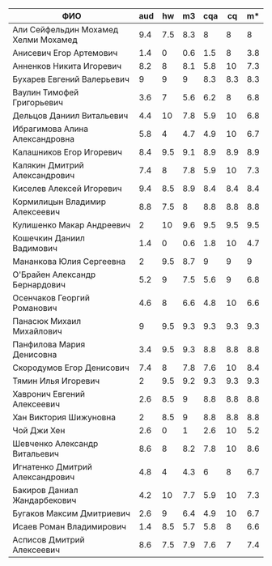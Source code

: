 |                ФИО                   | aud | hw  | m3  | cqa | cq  | m*  |
|--------------------------------------|-----|-----|-----|-----|-----|-----|
| Али Сейфельдин Мохамед Хелми Мохамед | 9.4 | 7.5 | 8.3 | 8   | 8   | 8   |
| Анисевич Егор Артемович              | 1.4 | 0   | 0.6 | 1.5 | 8   | 3.8 |
| Анненков Никита Игоревич             | 8.2 | 8   | 8.1 | 5.8 | 10  | 7.3 |
| Бухарев Евгений Валерьевич           | 9   | 9   | 9   | 8.3 | 8.3 | 8.3 |
| Ваулин Тимофей Григорьевич           | 3.6 | 7   | 5.6 | 6.2 | 8   | 6.8 |
| Дельцов Даниил Витальевич            | 4.4 | 10  | 7.8 | 5.9 | 10  | 6.8 |
| Ибрагимова Алина Александровна       | 5.8 | 4   | 4.7 | 4.9 | 10  | 6.7 |
| Калашников Егор Игоревич             | 8.4 | 9.5 | 9.1 | 8.9 | 8.9 | 8.9 |
| Калякин Дмитрий Александрович        | 7.4 | 8   | 7.8 | 5.9 | 10  | 7.3 |
| Киселев Алексей Игоревич             | 9.4 | 8.5 | 8.9 | 8.4 | 8.4 | 8.4 |
| Кормилицын Владимир Алексеевич       | 8.8 | 7.5 | 8   | 8.8 | 8.8 | 8.8 |
| Кулишенко Макар Андреевич            | 2   | 10  | 9.6 | 9.5 | 9.5 | 9.5 |
| Кошечкин Даниил Вадимович            | 1.4 | 0   | 0.6 | 1.8 | 10  | 4.7 |
| Мананкова Юлия Сергеевна             | 2   | 9.5 | 8.7 | 9   | 9   | 9   |
| О'Брайен Александр Бернардович       | 5.2 | 9   | 7.5 | 5.6 | 9   | 6.8 |
| Осенчаков Георгий Романович          | 4.6 | 8   | 6.6 | 4.8 | 10  | 6.6 |
| Панасюк Михаил Михайлович            | 9   | 9.5 | 9.3 | 9.3 | 9.3 | 9.3 |
| Панфилова Мария Денисовна            | 3.4 | 9.5 | 9.3 | 8.8 | 8.8 | 8.8 |
| Скородумов Егор Денисович            | 7.4 | 8   | 7.8 | 7.6 | 10  | 8.4 |
| Тямин Илья Игоревич                  | 2   | 9.5 | 9.2 | 9.3 | 9.3 | 9.3 |
| Хавронич Евгений Алексеевич          | 2.6 | 8.5 | 9   | 8.8 | 8.8 | 8.8 |
| Хан Виктория Шижуновна               | 2   | 8.5 | 9   | 8.8 | 8.8 | 8.8 |
| Чой Джи Хен                          | 2.6 | 0   | 1   | 2.6 | 10  | 5.2 |
| Шевченко Александр Витальевич        | 8.6 | 8   | 8.2 | 7.8 | 10  | 8.6 |
| Игнатенко Дмитрий Александрович      | 4.8 | 4   | 4.3 | 6   | 8   | 6.7 |
| Бакиров Даниал Жандарбекович         | 4.2 | 10  | 7.7 | 5.9 | 10  | 7.3 |
| Бугаков Максим Дмитриевич            | 2.6 | 9   | 6.4 | 4.9 | 10  | 6.7 |
| Исаев Роман Владимирович             | 1.4 | 8.5 | 5.7 | 5.8 | 8   | 6.6 |
| Асписов Дмитрий Алексеевич           | 8.6 | 7.5 | 7.9 | 7.6 | 7   | 7.4 |